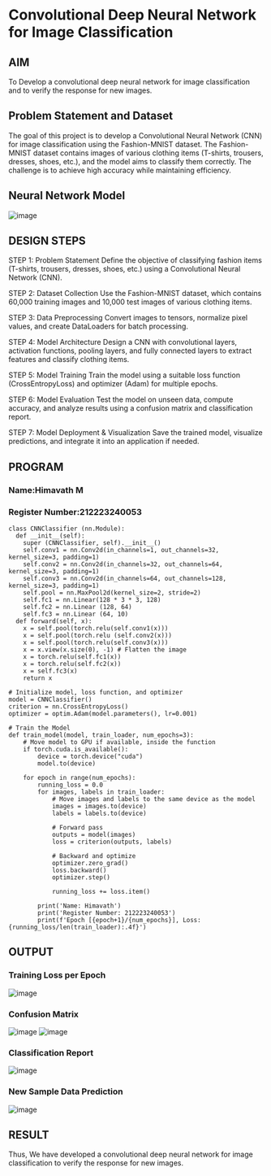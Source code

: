 # Convolutional Deep Neural Network for Image Classification

## AIM

To Develop a convolutional deep neural network for image classification and to verify the response for new images.

## Problem Statement and Dataset
The goal of this project is to develop a Convolutional Neural Network (CNN) for image classification using the Fashion-MNIST dataset. The Fashion-MNIST dataset contains images of various clothing items (T-shirts, trousers, dresses, shoes, etc.), and the model aims to classify them correctly. The challenge is to achieve high accuracy while maintaining efficiency.

## Neural Network Model

![image](https://github.com/user-attachments/assets/6f1f98b2-a579-4e02-8883-70b62f6508cf)


## DESIGN STEPS

STEP 1: Problem Statement
Define the objective of classifying fashion items (T-shirts, trousers, dresses, shoes, etc.) using a Convolutional Neural Network (CNN).

STEP 2: Dataset Collection
Use the Fashion-MNIST dataset, which contains 60,000 training images and 10,000 test images of various clothing items.

STEP 3: Data Preprocessing
Convert images to tensors, normalize pixel values, and create DataLoaders for batch processing.

STEP 4: Model Architecture
Design a CNN with convolutional layers, activation functions, pooling layers, and fully connected layers to extract features and classify clothing items.

STEP 5: Model Training
Train the model using a suitable loss function (CrossEntropyLoss) and optimizer (Adam) for multiple epochs.

STEP 6: Model Evaluation
Test the model on unseen data, compute accuracy, and analyze results using a confusion matrix and classification report.

STEP 7: Model Deployment & Visualization
Save the trained model, visualize predictions, and integrate it into an application if needed.
## PROGRAM
### Name:Himavath M
### Register Number:212223240053
```
class CNNClassifier (nn.Module):
  def __init__(self):
    super (CNNClassifier, self).__init__()
    self.conv1 = nn.Conv2d(in_channels=1, out_channels=32, kernel_size=3, padding=1)
    self.conv2 = nn.Conv2d(in_channels=32, out_channels=64, kernel_size=3, padding=1)
    self.conv3 = nn.Conv2d(in_channels=64, out_channels=128, kernel_size=3, padding=1)
    self.pool = nn.MaxPool2d(kernel_size=2, stride=2)
    self.fc1 = nn.Linear(128 * 3 * 3, 128)
    self.fc2 = nn.Linear (128, 64)
    self.fc3 = nn.Linear (64, 10)
  def forward(self, x):
    x = self.pool(torch.relu(self.conv1(x)))
    x = self.pool(torch.relu (self.conv2(x)))
    x = self.pool(torch.relu(self.conv3(x)))
    x = x.view(x.size(0), -1) # Flatten the image
    x = torch.relu(self.fc1(x))
    x = torch.relu(self.fc2(x))
    x = self.fc3(x)
    return x
```
```
# Initialize model, loss function, and optimizer
model = CNNClassifier()
criterion = nn.CrossEntropyLoss()
optimizer = optim.Adam(model.parameters(), lr=0.001)
```
```
# Train the Model
def train_model(model, train_loader, num_epochs=3):
    # Move model to GPU if available, inside the function
    if torch.cuda.is_available():
        device = torch.device("cuda")
        model.to(device)

    for epoch in range(num_epochs):
        running_loss = 0.0
        for images, labels in train_loader:
            # Move images and labels to the same device as the model
            images = images.to(device)
            labels = labels.to(device)

            # Forward pass
            outputs = model(images)
            loss = criterion(outputs, labels)

            # Backward and optimize
            optimizer.zero_grad()
            loss.backward()
            optimizer.step()

            running_loss += loss.item()

        print('Name: Himavath')
        print('Register Number: 212223240053')
        print(f'Epoch [{epoch+1}/{num_epochs}], Loss: {running_loss/len(train_loader):.4f}')
```

## OUTPUT
### Training Loss per Epoch
![image](https://github.com/user-attachments/assets/12ca23da-918d-42a6-8310-56a9b14be91b)
### Confusion Matrix
![image](https://github.com/user-attachments/assets/765b8b1d-ac88-46c8-adf9-3c007fdc87ea)
![image](https://github.com/user-attachments/assets/ed4dfb91-b755-4902-9a20-7773b397a94d)

### Classification Report
![image](https://github.com/user-attachments/assets/a51b5a93-03d8-4988-a400-899b417a0a28)

### New Sample Data Prediction
![image](https://github.com/user-attachments/assets/11d8665a-d4ac-4ecd-85de-109401ad33b5)


## RESULT
Thus, We have developed a convolutional deep neural network for image classification to verify the response for new images.

